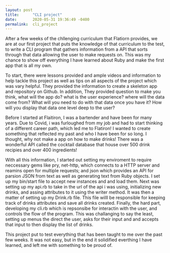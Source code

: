```yaml
---
layout: post
title:      "CLI project"
date:       2020-05-31 19:36:49 -0400
permalink:  cli_project
---
```



After a few weeks of the chllenging curriculum that Flatiorn provides, we are at our first project that puts the knowledge of that curriculum to the test, to write a CLI program that gathers information from a API that sorts through that data allowing the user to make requests on. This was my chance to show off everything I have learned about Ruby and make the first app that is all my own.

To start, there were lessons provided and  ample videos and information to help tackle this project as well as tips on all aspects of the project which was vary helpful. They provided the information to create a skeleton app and repository on Github. In addition, They provided question to make you think, what will the app do? what is the user experience? where will the data come from? What will you need to do with that data once you have it? How will you display that data one level deep to the user?

Before I started at Flaitiron, I was a bartender and have been for many years. Due to Covid, i was furloughed from my job and had to start thinking of a different career path, which led me to Flatiron! I wanted to create something that reflected my past and who I have been for so long. I thought, why not make a app on how to make drinks! There was a wonderful API called the cocktail database that house over 500 drink recipies and over 400 ingredients!

With all this information, I started out setting my enviroment  to require neccessary gems like pry, net-http, which connects to a HTTP server and reamins open for multiple requests; and json which provides an API for parsion JSON from text as well as generating text from Ruby objects. I set up my bin/start file to accept new instances and and load them. Next was setting up my api.rb to take in the url of the api i was using, initializing new drinks, and assing attributes to it using the writer method. It was then a matter of setting up my Drink.rb file. This file willl be responsible for keeping track of drinks attributes and save all drinks created. Finally, the hard part, developing my cli.rb which is repsonsibe for interactin with the user, and controls the flow of the program. This was challanging to say the least, setting up menus the direct the user, asks for their input and and accepts that input to then display the list of drinks.

This project put to test everything that has been taught to me over the past few weeks. It was not easy, but in the end it solidified everthing I have learned, and left me with something to be proud of.
